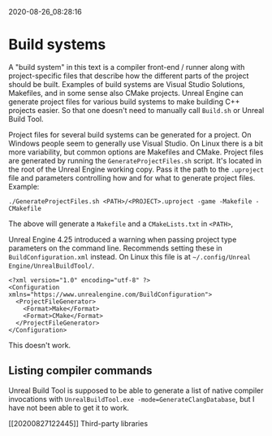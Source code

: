2020-08-26_08:28:16

# Build systems

A "build system" in this text is a compiler front-end / runner along with project-specific files that describe how the different parts of the project should be built.
Examples of build systems are Visual Studio Solutions, Makefiles, and in some sense also CMake projects.
Unreal Engine can generate project files for various build systems to make building C++ projects easier.
So that one doesn't need to manually call `Build.sh` or Unreal Build Tool.

Project files for several build systems can be generated for a project.
On Windows people seem to generally use Visual Studio.
On Linux there is a bit more variability, but common options are Makefiles and CMake.
Project files are generated by running the `GenerateProjectFiles.sh` script.
It's located in the root of the Unreal Engine working copy.
Pass it the path to the `.uproject` file and parameters controlling how and for what to generate project files.
Example:
```
./GenerateProjectFiles.sh <PATH>/<PROJECT>.uproject -game -Makefile -CMakefile
```
The above will generate a `Makefile` and a `CMakeLists.txt` in `<PATH>`,

Unreal Engine 4.25 introduced a warning when passing project type parameters on the command line.
Recommends setting these in `BuildConfiguration.xml` instead.
On Linux this file is at `~/.config/Unreal Engine/UnrealBuildTool/`.
```
<?xml version="1.0" encoding="utf-8" ?>
<Configuration xmlns="https://www.unrealengine.com/BuildConfiguration">
  <ProjectFileGenerator>
    <Format>Make</Format>
    <Format>CMake</Format>
  </ProjectFileGenerator>
</Configuration>
```
This doesn't work.


## Listing compiler commands

Unreal Build Tool is supposed to be able to generate a list of native compiler invocations with `UnrealBuildTool.exe -mode=GenerateClangDatabase`, but I have not been able to get it to work.

[[20200827122445]] Third-party libraries